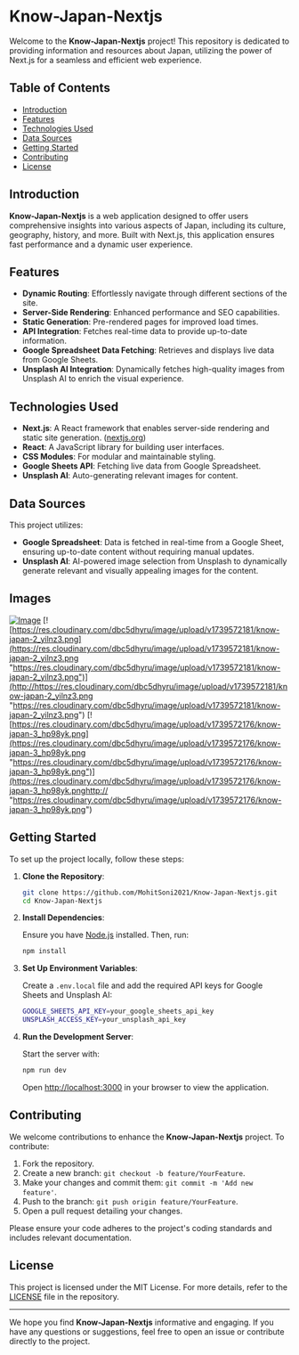 # Know-Japan-Nextjs

Welcome to the **Know-Japan-Nextjs** project! This repository is dedicated to providing information and resources about Japan, utilizing the power of Next.js for a seamless and efficient web experience.

## Table of Contents

- [Introduction](#introduction)
- [Features](#features)
- [Technologies Used](#technologies-used)
- [Data Sources](#data-sources)
- [Getting Started](#getting-started)
- [Contributing](#contributing)
- [License](#license)

## Introduction

**Know-Japan-Nextjs** is a web application designed to offer users comprehensive insights into various aspects of Japan, including its culture, geography, history, and more. Built with Next.js, this application ensures fast performance and a dynamic user experience.

## Features

- **Dynamic Routing**: Effortlessly navigate through different sections of the site.
- **Server-Side Rendering**: Enhanced performance and SEO capabilities.
- **Static Generation**: Pre-rendered pages for improved load times.
- **API Integration**: Fetches real-time data to provide up-to-date information.
- **Google Spreadsheet Data Fetching**: Retrieves and displays live data from Google Sheets.
- **Unsplash AI Integration**: Dynamically fetches high-quality images from Unsplash AI to enrich the visual experience.

## Technologies Used

- **Next.js**: A React framework that enables server-side rendering and static site generation. ([nextjs.org](https://nextjs.org/))
- **React**: A JavaScript library for building user interfaces.
- **CSS Modules**: For modular and maintainable styling.
- **Google Sheets API**: Fetching live data from Google Spreadsheet.
- **Unsplash AI**: Auto-generating relevant images for content.

## Data Sources

This project utilizes:

- **Google Spreadsheet**: Data is fetched in real-time from a Google Sheet, ensuring up-to-date content without requiring manual updates.
- **Unsplash AI**: AI-powered image selection from Unsplash to dynamically generate relevant and visually appealing images for the content.

## Images 
[![Image](https://res.cloudinary.com/dbc5dhyru/image/upload/v1739572174/know-japan-1_uw9hpk.png "Image")](https://res.cloudinary.com/dbc5dhyru/image/upload/v1739572174/know-japan-1_uw9hpk.png "Image")
[![https://res.cloudinary.com/dbc5dhyru/image/upload/v1739572181/know-japan-2_yilnz3.png](https://res.cloudinary.com/dbc5dhyru/image/upload/v1739572181/know-japan-2_yilnz3.png "https://res.cloudinary.com/dbc5dhyru/image/upload/v1739572181/know-japan-2_yilnz3.png")](http://https://res.cloudinary.com/dbc5dhyru/image/upload/v1739572181/know-japan-2_yilnz3.png "https://res.cloudinary.com/dbc5dhyru/image/upload/v1739572181/know-japan-2_yilnz3.png")
[![https://res.cloudinary.com/dbc5dhyru/image/upload/v1739572176/know-japan-3_hp98yk.png](https://res.cloudinary.com/dbc5dhyru/image/upload/v1739572176/know-japan-3_hp98yk.png "https://res.cloudinary.com/dbc5dhyru/image/upload/v1739572176/know-japan-3_hp98yk.png")](https://res.cloudinary.com/dbc5dhyru/image/upload/v1739572176/know-japan-3_hp98yk.pnghttp:// "https://res.cloudinary.com/dbc5dhyru/image/upload/v1739572176/know-japan-3_hp98yk.png")

## Getting Started

To set up the project locally, follow these steps:

1. **Clone the Repository**:

   ```bash
   git clone https://github.com/MohitSoni2021/Know-Japan-Nextjs.git
   cd Know-Japan-Nextjs
   ```

2. **Install Dependencies**:

   Ensure you have [Node.js](https://nodejs.org/) installed. Then, run:

   ```bash
   npm install
   ```

3. **Set Up Environment Variables**:

   Create a `.env.local` file and add the required API keys for Google Sheets and Unsplash AI:

   ```bash
   GOOGLE_SHEETS_API_KEY=your_google_sheets_api_key
   UNSPLASH_ACCESS_KEY=your_unsplash_api_key
   ```

4. **Run the Development Server**:

   Start the server with:

   ```bash
   npm run dev
   ```

   Open [http://localhost:3000](http://localhost:3000) in your browser to view the application.

## Contributing

We welcome contributions to enhance the **Know-Japan-Nextjs** project. To contribute:

1. Fork the repository.
2. Create a new branch: `git checkout -b feature/YourFeature`.
3. Make your changes and commit them: `git commit -m 'Add new feature'`.
4. Push to the branch: `git push origin feature/YourFeature`.
5. Open a pull request detailing your changes.

Please ensure your code adheres to the project's coding standards and includes relevant documentation.

## License

This project is licensed under the MIT License. For more details, refer to the [LICENSE](LICENSE) file in the repository.

---

We hope you find **Know-Japan-Nextjs** informative and engaging. If you have any questions or suggestions, feel free to open an issue or contribute directly to the project.

